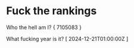 # Fuck the rankings

Who the hell am I?
{ 7105083 }

What fucking year is it?
[ 2024-12-21T01:00:00Z ]
